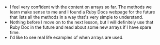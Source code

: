 - I feel very confident with the content on arrays so far. The methods we learn make sense to me and I found a Ruby Docs webpage for the future that lists all the methods in a way that's very simple to understand.
- Nothing before I move on to the next lesson, but I will definitely use that Ruby Doc in the future and read about some new arrays if I have spare time.
- I'd like to see real life examples of when arrays are used.